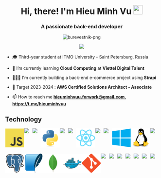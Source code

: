 <h1 align="center">Hi, there! I'm Hieu Minh Vu <img src="https://media2.giphy.com/media/26hisVHpbBwfcfKus/giphy.webp?cid=ecf05e477242c9exx9kdrb69yh9yepj3yyhfdm63ny2ll373&rid=giphy.webp&ct=g" width="30" height="30"/></h1>
<h3 align="center">A passionate back-end developer</h3>

<p align="center"> <img src="https://komarev.com/ghpvc/?username=burevestnik-png&label=Profile%20views&color=0e75b6&style=flat" alt="burevestnik-png" /> </p>

<div id="header" align="center">
  <img src="https://media.tenor.com/Ta0UjU3ajbYAAAAd/space-what.gif" width="500"/>
</div>

-   🎓 Third-year student at ITMO University - Saint Petersburg, Russia

-   🌱 I’m currently learning **Cloud Computing** at **Viettel Digital Talent**

-   🧑🏻‍💻 I'm currently building a back-end e-commerce project using **Strapi**

-   🎯 Target 2023-2024 : **AWS Certified Solutions Architect - Associate**

-   📫 How to reach me **hieuminhvuu.forwork@gmail.com, https://t.me/hieuminhvuu**

## Technology

<div style="display: flex; flex-direction: row; justify-content: center; padding-bottom: 20px">
    <img width="63px" src="https://raw.githubusercontent.com/devicons/devicon/master/icons/javascript/javascript-original.svg"/>
    <img width="63px" src="https://www.vectorlogo.zone/logos/nodejs/nodejs-icon.svg"/>
    <img width="63px" src="https://vectorwiki.com/images/i0tvc__fastapi.svg"/>
    <img width="63px" src="https://raw.githubusercontent.com/devicons/devicon/master/icons/python/python-original.svg"/>
    <img width="63px" src="https://www.vectorlogo.zone/logos/djangoproject/djangoproject-icon.svg"/>
    <img width="63px" src="https://vectorwiki.com/images/es4CV__strapi.svg"/>
    <img width="63px" src="https://raw.githubusercontent.com/devicons/devicon/master/icons/react/react-original.svg"/>
    <img width="63px" src="https://www.vectorlogo.zone/logos/w3_html5/w3_html5-icon.svg"/>
    <img width="63px" src="https://www.vectorlogo.zone/logos/w3_css/w3_css-icon.svg"/>
    <img width="63px" src="https://raw.githubusercontent.com/devicons/devicon/master/icons/windows8/windows8-original.svg"/>
    <img width="63px" src="https://raw.githubusercontent.com/devicons/devicon/master/icons/linux/linux-original.svg"/>
    <img width="63px" src="https://www.vectorlogo.zone/logos/ubuntu/ubuntu-icon.svg"/>
</div>

<div style="display: flex; flex-direction: row; justify-content: center; padding-bottom: 20px">
    <img width="63px" src="https://raw.githubusercontent.com/devicons/devicon/master/icons/postgresql/postgresql-original.svg"/>
    <img width="63px" src="https://raw.githubusercontent.com/devicons/devicon/master/icons/sqlite/sqlite-original.svg"/>
    <img width="63px" src="https://raw.githubusercontent.com/devicons/devicon/master/icons/mongodb/mongodb-original.svg"/>
    <img width="63px" src="https://raw.githubusercontent.com/devicons/devicon/master/icons/docker/docker-original.svg"/>
    <img width="63px" src="https://raw.githubusercontent.com/devicons/devicon/master/icons/git/git-original.svg"/>
    <img width="63px" src="https://img.icons8.com/doodle/25/000000/console--v2.png"/>
    <img width="63px" src="https://img.icons8.com/?size=512&id=iGCCE2iEmh2u&format=png"/>
    <img width="63px" src="https://vectorwiki.com/images/lAEsV__prometheus.svg"/>
    <img width="63px" src="https://www.suse.com/c/wp-content/uploads/2021/09/rancher_blog_compose.png"/>
    <img width="63px" src="https://img.icons8.com/?size=512&id=LoL4bFzqmAa0&format=png"/>
    <img width="63px" src="https://img.icons8.com/?size=512&id=34886&format=png"/>
    <img width="63px" src="https://img.icons8.com/?size=512&id=cvzmaEA4kC0o&format=png"/>
</div>
